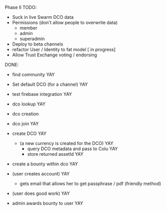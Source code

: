Phase II TODO:

- Suck in live Swarm DCO data
- Permissions (don't allow people to overwrite data)
   - member  
   - admin  
   - superadmin
- Deploy to beta channels
- refactor User / Identity to fat model [ in progress]
- Allow Trust Exchange voting / endorsing


DONE:

- find community YAY
- Set default DCO (for a channel)   YAY
- test firebase integration YAY
- dco lookup YAY
- dco creation  
- dco join YAY

- create DCO YAY
  - (a new currency is created for the DCO) YAY
     - query DCO metadata and pass to Colu YAY
     - store returned assetId YAY

- create a bounty within dco YAY
- (user creates account) YAY
    - gets email that allows her to get passphrase / pdf (friendly method)
- (user does good work) YAY
- admin awards bounty to user YAY
